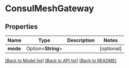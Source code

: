 # ConsulMeshGateway

## Properties

| Name     | Type               | Description | Notes      |
| -------- | ------------------ | ----------- | ---------- |
| **mode** | Option<**String**> |             | [optional] |

[[Back to Model list]](../README.md#documentation-for-models)
[[Back to API list]](../README.md#documentation-for-api-endpoints)
[[Back to README]](../README.md)
